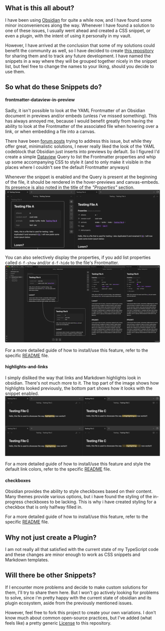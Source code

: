 ## What is this all about?

I have been using [Obsidian](https://obsidian.md) for quite a while now, and I have found some minor inconveniences along the way. Whenever I have found a solution to one of these issues, I usually went ahead and created a CSS snippet, or even a plugin, with the intent of using it personally in my vault.

However, I have arrived at the conclusion that some of my solutions could benefit the community as well, so I have decided to create [this repository](https://github.com/KiljanK/obsidian-k-css-snippets) for sharing them and to track any future development. I have named the snippets in a way where they will be grouped together nicely in the snippet list, but feel free to change the names to your liking, should you decide to use them.

## So what do these Snippets do?

#### frontmatter-dataview-in-preview
Sadly, it isn't possible to look at the YAML Frontmatter of an Obsidian document in previews and/or embeds (unless i've missed something). This has always annoyed me, because I would benefit greatly from having the ability to look at the Frontmatter of the associated file when hovering over a link, or when embedding a file into a canvas.

There have been [forum posts](https://forum.obsidian.md/t/display-front-matter-on-hover-preview/19004) trying to address this issue, but while they offer great, minimalistic solutions, I never really liked the look of the YAML codeblock that Obsidian just inserts into previews by default. So I figured I'd create a simple [Dataview](https://github.com/blacksmithgu/obsidian-dataview) Query to list the Frontmatter properties and whip up some accompanying CSS to style it (and to only make it visible in the places where I couldn't see the default Frontmatter anyways)

Whenever the snippet is enabled and the Query is present at the beginning of the file, it should be rendered in the hover-previews and canvas-embeds. Its presence is also noted in the title of the _"Properties"_ section.
![A screenshot showcasing an Obsidian canvas on the left and a generic Markdown file on the right. The file is embedded in the canvas as a block. Its frontmatter is rendered in the embedded version](screenshots/frontmatter-dataview-in-preview-image-0.png)

You can also selectively display the properties, if you add list properties called `d-f-show` and/or `d-f-hide` to the file's Frontmatter.
![A screenshot showcasing an Obsidian canvas on the left and two generic Markdown files on the right. The files are embedded in the canvas as blocks. Their frontmatter is rendered in the embedded version, but some of their properties are omitted, depending on their respective frontmatter](screenshots/frontmatter-dataview-in-preview-image-1.png)

For a more detailed guide of how to install/use this feature, refer to the specific [README](frontmatter-dataview-in-preview/README.md) file.

#### highlights-and-links
I simply disliked the way that links and Markdown highlights look in obsidian. There's not much more to it. The top part of the image shows how highlights looked previously, the bottom part shows how it looks with the snippet enabled.
![A screenshot showcasing a generic Markdown file in obsidian's preview- and edit modes. The highlighted styling is boxy and has no padding. Below, the same file is shown in both modes again, this time with rounded corners and more pleasant padding around the selections](screenshots/highlights-and-links-image-0.png)

For a more detailed guide of how to install/use this feature and style the default link colors, refer to the specific [README](highlights-and-links/README.md) file.

#### checkboxes
Obsidian provides the ability to style checkboxes based on their content. Many themes provide various options, but i have found the styling of the in-progress checkboxes to be lacking. This is why i have created styling for a checkbox that is only halfway filled in.

For a more detailed guide of how to install/use this feature, refer to the specific [README](checkboxes/README.md) file.

## Why not just create a Plugin?
I am not really all that satisfied with the current state of my TypeScript code and these changes are minor enough to work as CSS snippets and Markdown templates.

## Will there be other Snippets?
If I encounter more problems and decide to make custom solutions for them, I'll try to share them here. But I won't go actively looking for problems to solve, since i'm pretty happy with the current state of obsidian and its plugin ecosystem, aside from the previously mentioned issues.

However, feel free to fork this project to create your own variations. I don't know much about common open-source practices, but I've added (what feels like) a pretty generic [License](LICENSE) to this repository.